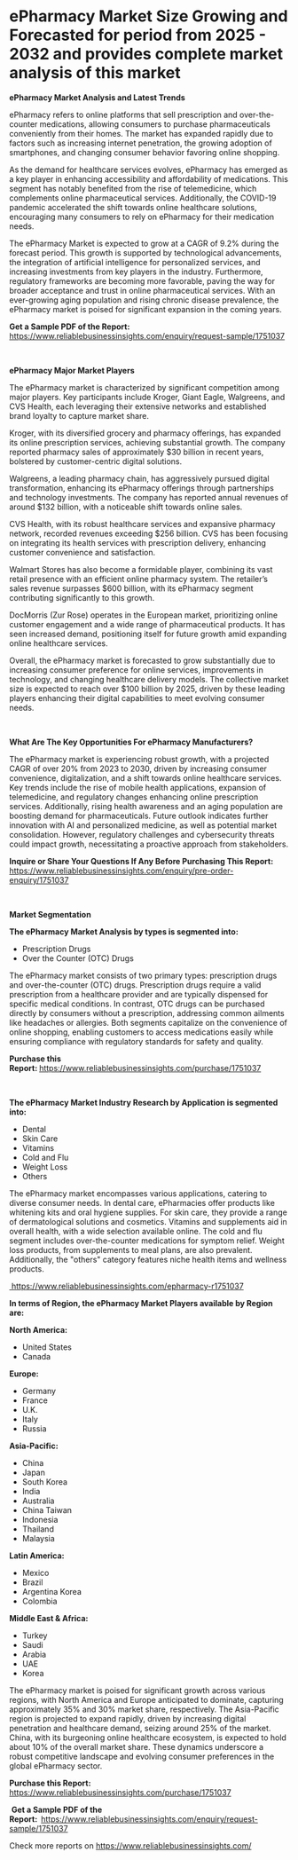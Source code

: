 <p><h1>ePharmacy Market Size Growing and Forecasted for period from 2025 - 2032 and provides complete market analysis of this market</h1></p><p><strong>ePharmacy Market Analysis and Latest Trends</strong></p>
<p><p>ePharmacy refers to online platforms that sell prescription and over-the-counter medications, allowing consumers to purchase pharmaceuticals conveniently from their homes. The market has expanded rapidly due to factors such as increasing internet penetration, the growing adoption of smartphones, and changing consumer behavior favoring online shopping. </p><p>As the demand for healthcare services evolves, ePharmacy has emerged as a key player in enhancing accessibility and affordability of medications. This segment has notably benefited from the rise of telemedicine, which complements online pharmaceutical services. Additionally, the COVID-19 pandemic accelerated the shift towards online healthcare solutions, encouraging many consumers to rely on ePharmacy for their medication needs.</p><p>The ePharmacy Market is expected to grow at a CAGR of 9.2% during the forecast period. This growth is supported by technological advancements, the integration of artificial intelligence for personalized services, and increasing investments from key players in the industry. Furthermore, regulatory frameworks are becoming more favorable, paving the way for broader acceptance and trust in online pharmaceutical services. With an ever-growing aging population and rising chronic disease prevalence, the ePharmacy market is poised for significant expansion in the coming years.</p></p>
<p><strong>Get a Sample PDF of the Report:&nbsp;</strong> <a href="https://www.reliablebusinessinsights.com/enquiry/request-sample/1751037?utm_campaign=2876&utm_medium=2&utm_source=Github&utm_content=ia&utm_term=03032025&utm_id=epharmacy">https://www.reliablebusinessinsights.com/enquiry/request-sample/1751037</a></p>
<p>&nbsp;</p>
<p><strong>ePharmacy Major Market Players</strong></p>
<p><p>The ePharmacy market is characterized by significant competition among major players. Key participants include Kroger, Giant Eagle, Walgreens, and CVS Health, each leveraging their extensive networks and established brand loyalty to capture market share.</p><p>Kroger, with its diversified grocery and pharmacy offerings, has expanded its online prescription services, achieving substantial growth. The company reported pharmacy sales of approximately $30 billion in recent years, bolstered by customer-centric digital solutions.</p><p>Walgreens, a leading pharmacy chain, has aggressively pursued digital transformation, enhancing its ePharmacy offerings through partnerships and technology investments. The company has reported annual revenues of around $132 billion, with a noticeable shift towards online sales. </p><p>CVS Health, with its robust healthcare services and expansive pharmacy network, recorded revenues exceeding $256 billion. CVS has been focusing on integrating its health services with prescription delivery, enhancing customer convenience and satisfaction.</p><p>Walmart Stores has also become a formidable player, combining its vast retail presence with an efficient online pharmacy system. The retailer’s sales revenue surpasses $600 billion, with its ePharmacy segment contributing significantly to this growth.</p><p>DocMorris (Zur Rose) operates in the European market, prioritizing online customer engagement and a wide range of pharmaceutical products. It has seen increased demand, positioning itself for future growth amid expanding online healthcare services.</p><p>Overall, the ePharmacy market is forecasted to grow substantially due to increasing consumer preference for online services, improvements in technology, and changing healthcare delivery models. The collective market size is expected to reach over $100 billion by 2025, driven by these leading players enhancing their digital capabilities to meet evolving consumer needs.</p></p>
<p>&nbsp;</p>
<p><strong>What Are The Key Opportunities For ePharmacy Manufacturers?</strong></p>
<p><p>The ePharmacy market is experiencing robust growth, with a projected CAGR of over 20% from 2023 to 2030, driven by increasing consumer convenience, digitalization, and a shift towards online healthcare services. Key trends include the rise of mobile health applications, expansion of telemedicine, and regulatory changes enhancing online prescription services. Additionally, rising health awareness and an aging population are boosting demand for pharmaceuticals. Future outlook indicates further innovation with AI and personalized medicine, as well as potential market consolidation. However, regulatory challenges and cybersecurity threats could impact growth, necessitating a proactive approach from stakeholders.</p></p>
<p><strong>Inquire or Share Your Questions If Any Before Purchasing This Report:</strong> <a href="https://www.reliablebusinessinsights.com/enquiry/pre-order-enquiry/1751037?utm_campaign=2876&utm_medium=2&utm_source=Github&utm_content=ia&utm_term=03032025&utm_id=epharmacy">https://www.reliablebusinessinsights.com/enquiry/pre-order-enquiry/1751037</a></p>
<p>&nbsp;</p>
<p><strong>Market Segmentation</strong></p>
<p><strong>The ePharmacy Market Analysis by types is segmented into:</strong></p>
<p><ul><li>Prescription Drugs</li><li>Over the Counter (OTC) Drugs</li></ul></p>
<p><p>The ePharmacy market consists of two primary types: prescription drugs and over-the-counter (OTC) drugs. Prescription drugs require a valid prescription from a healthcare provider and are typically dispensed for specific medical conditions. In contrast, OTC drugs can be purchased directly by consumers without a prescription, addressing common ailments like headaches or allergies. Both segments capitalize on the convenience of online shopping, enabling customers to access medications easily while ensuring compliance with regulatory standards for safety and quality.</p></p>
<p><strong>Purchase this Report:&nbsp;</strong><a href="https://www.reliablebusinessinsights.com/purchase/1751037?utm_campaign=2876&utm_medium=2&utm_source=Github&utm_content=ia&utm_term=03032025&utm_id=epharmacy">https://www.reliablebusinessinsights.com/purchase/1751037</a></p>
<p>&nbsp;</p>
<p><strong>The ePharmacy Market Industry Research by Application is segmented into:</strong></p>
<p><ul><li>Dental</li><li>Skin Care</li><li>Vitamins</li><li>Cold and Flu</li><li>Weight Loss</li><li>Others</li></ul></p>
<p><p>The ePharmacy market encompasses various applications, catering to diverse consumer needs. In dental care, ePharmacies offer products like whitening kits and oral hygiene supplies. For skin care, they provide a range of dermatological solutions and cosmetics. Vitamins and supplements aid in overall health, with a wide selection available online. The cold and flu segment includes over-the-counter medications for symptom relief. Weight loss products, from supplements to meal plans, are also prevalent. Additionally, the "others" category features niche health items and wellness products.</p></p>
<p><a href="https://www.reliablebusinessinsights.com/epharmacy-r1751037?utm_campaign=2876&utm_medium=2&utm_source=Github&utm_content=ia&utm_term=03032025&utm_id=epharmacy">&nbsp;https://www.reliablebusinessinsights.com/epharmacy-r1751037</a></p>
<p><strong>In terms of Region, the ePharmacy Market Players available by Region are:</strong></p>
<p>
    <p> <strong> North America: </strong>
        <ul>
            <li>United States</li>
            <li>Canada</li>
        </ul>
        </p> 
    <p> <strong> Europe: </strong>
        <ul>
            <li>Germany</li>
            <li>France</li>
            <li>U.K.</li>
            <li>Italy</li>
            <li>Russia</li>
        </ul>
        </p> 
    <p> <strong> Asia-Pacific: </strong>
        <ul>
            <li>China</li>
            <li>Japan</li>
            <li>South Korea</li>
            <li>India</li>
            <li>Australia</li>
            <li>China Taiwan</li>
            <li>Indonesia</li>
            <li>Thailand</li>
            <li>Malaysia</li>
        </ul>
        </p> 
    <p> <strong> Latin America: </strong>
        <ul>
            <li>Mexico</li>
            <li>Brazil</li>
            <li>Argentina Korea</li>
            <li>Colombia</li>
        </ul>
        </p> 
    <p> <strong> Middle East & Africa: </strong>
        <ul>
            <li>Turkey</li>
            <li>Saudi</li>
            <li>Arabia</li>
            <li>UAE</li>
            <li>Korea</li>
        </ul>
    </p>
    </p>
<p><p>The ePharmacy market is poised for significant growth across various regions, with North America and Europe anticipated to dominate, capturing approximately 35% and 30% market share, respectively. The Asia-Pacific region is projected to expand rapidly, driven by increasing digital penetration and healthcare demand, seizing around 25% of the market. China, with its burgeoning online healthcare ecosystem, is expected to hold about 10% of the overall market share. These dynamics underscore a robust competitive landscape and evolving consumer preferences in the global ePharmacy sector.</p></p>
<p><strong>Purchase this Report: </strong><a href="https://www.reliablebusinessinsights.com/purchase/1751037?utm_campaign=2876&utm_medium=2&utm_source=Github&utm_content=ia&utm_term=03032025&utm_id=epharmacy">https://www.reliablebusinessinsights.com/purchase/1751037</a></p>
<p>&nbsp;<strong>Get a Sample PDF of the Report:&nbsp;&nbsp;</strong><a href="https://www.reliablebusinessinsights.com/enquiry/request-sample/1751037?utm_campaign=2876&utm_medium=2&utm_source=Github&utm_content=ia&utm_term=03032025&utm_id=epharmacy">https://www.reliablebusinessinsights.com/enquiry/request-sample/1751037</a></p>
<p><strong></strong></p>
<p>Check more reports on <a href="https://www.reliablebusinessinsights.com/?utm_campaign=2876&utm_medium=2&utm_source=Github&utm_content=ia&utm_term=03032025&utm_id=epharmacy">https://www.reliablebusinessinsights.com/</a></p>
